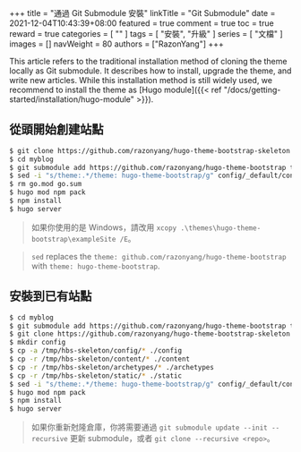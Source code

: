 +++
title = "通過 Git Submodule 安裝"
linkTitle = "Git Submodule"
date = 2021-12-04T10:43:39+08:00
featured = true
comment = true
toc = true
reward = true
categories = [
  ""
]
tags = [
  "安裝",
  "升級"
]
series = [
  "文檔"
]
images = []
navWeight = 80
authors = ["RazonYang"]
+++

This article refers to the traditional installation method of cloning the theme locally as Git submodule.
It describes how to install, upgrade the theme, and write new articles.
While this installation method is still widely used, we recommend to install the theme as [Hugo module]({{< ref "/docs/getting-started/installation/hugo-module" >}}).

## 從頭開始創建站點

```bash
$ git clone https://github.com/razonyang/hugo-theme-bootstrap-skeleton myblog
$ cd myblog
$ git submodule add https://github.com/razonyang/hugo-theme-bootstrap themes/hugo-theme-bootstrap
$ sed -i "s/theme:.*/theme: hugo-theme-bootstrap/g" config/_default/config.yaml
$ rm go.mod go.sum
$ hugo mod npm pack
$ npm install
$ hugo server
```

> 如果你使用的是 Windows，請改用 `xcopy .\themes\hugo-theme-bootstrap\exampleSite /E`。

> `sed` replaces the `theme: github.com/razonyang/hugo-theme-bootstrap` with `theme: hugo-theme-bootstrap`.

## 安裝到已有站點

```bash
$ cd myblog
$ git submodule add https://github.com/razonyang/hugo-theme-bootstrap themes/hugo-theme-bootstrap
$ git clone https://github.com/razonyang/hugo-theme-bootstrap-skeleton /tmp/hbs-skeleton
$ mkdir config
$ cp -a /tmp/hbs-skeleton/config/* ./config
$ cp -r /tmp/hbs-skeleton/content/* ./content
$ cp -r /tmp/hbs-skeleton/archetypes/* ./archetypes
$ cp -r /tmp/hbs-skeleton/static/* ./static
$ sed -i "s/theme:.*/theme: hugo-theme-bootstrap/g" config/_default/config.yaml
$ hugo mod npm pack
$ npm install
$ hugo server
```

> 如果你重新尅隆倉庫，你將需要通過 `git submodule update --init --recursive` 更新 submodule，或者 `git clone --recursive <repo>`。
